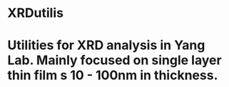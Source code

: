 # XRDutilis
# Utilities for XRD analysis in Yang Lab. Mainly focused on single layer thin film s 10 - 100nm in thickness.
